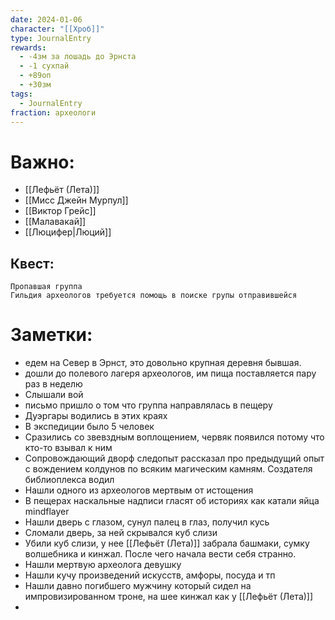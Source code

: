 ```yaml
---
date: 2024-01-06
character: "[[Хроб]]"
type: JournalEntry
rewards:
  - -4зм за лошадь до Эрнста
  - -1 сухпай
  - +89оп
  - +30зм
tags:
  - JournalEntry
fraction: археологи
---
```

# Важно:
- [[Лефьёт (Лета)]]
- [[Мисс Джейн Мурпул]]
- [[Виктор Грейс]]
- [[Малавакай]]
- [[Люцифер|Люций]]
## Квест:
```
Пропавшая группа
Гильдия археологов требуется помощь в поиске групы отправившейся 
```

# Заметки:
- едем на Север в Эрнст, это довольно крупная деревня бывшая.
- дошли до полевого лагеря археологов, им пища поставляется пару раз в неделю
- Слышали вой
- письмо пришло о том что группа направлялась в пещеру
- Дуэргары водились в этих краях
- В экспедиции было 5 человек
- Сразились со звевздным воплощением, червяк появился потому что кто-то взывал к ним
- Сопровождающий дворф следопыт рассказал про предыдущий опыт с вождением колдунов по всяким магическим камням. Создателя библиоплекса водил
- Нашли одного из археологов мертвым от истощения
- В пещерах наскальные надписи гласят об историях как катали яйца mindflayer
- Нашли дверь с глазом, сунул палец в глаз, получил кусь
- Сломали дверь, за ней скрывался куб слизи
- Убили куб слизи, у нее [[Лефьёт (Лета)]] забрала башмаки, сумку волшебника и кинжал. После чего начала вести себя странно.
- Нашли мертвую археолога девушку
- Нашли кучу произведений искусств, амфоры, посуда и тп
- Нашли давно погибшего мужчину который сидел на импровизированном троне, на шее кинжал как у [[Лефьёт (Лета)]]
- 
